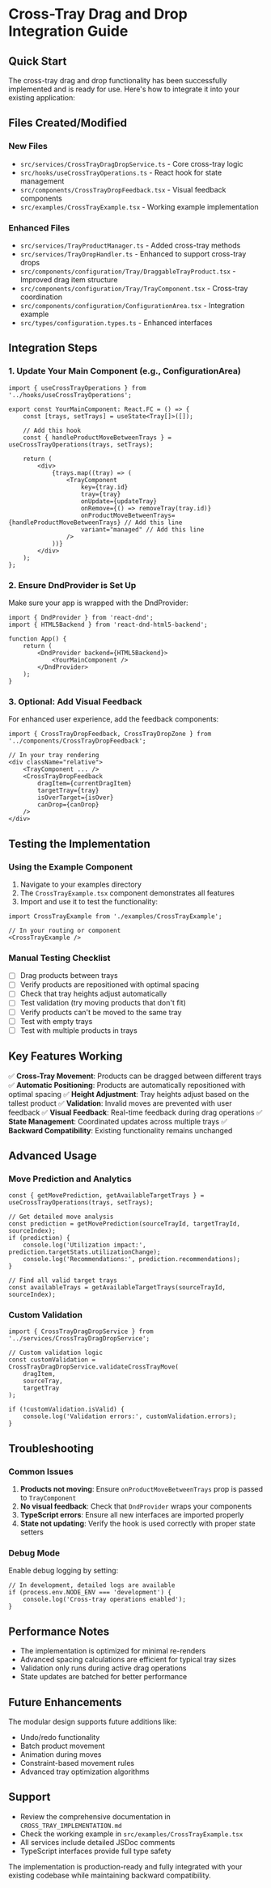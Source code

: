 # Cross-Tray Drag and Drop Integration Guide

## Quick Start

The cross-tray drag and drop functionality has been successfully implemented and is ready for use. Here's how to integrate it into your existing application:

## Files Created/Modified

### New Files
- `src/services/CrossTrayDragDropService.ts` - Core cross-tray logic
- `src/hooks/useCrossTrayOperations.ts` - React hook for state management
- `src/components/CrossTrayDropFeedback.tsx` - Visual feedback components
- `src/examples/CrossTrayExample.tsx` - Working example implementation

### Enhanced Files
- `src/services/TrayProductManager.ts` - Added cross-tray methods
- `src/services/TrayDropHandler.ts` - Enhanced to support cross-tray drops
- `src/components/configuration/Tray/DraggableTrayProduct.tsx` - Improved drag item structure
- `src/components/configuration/Tray/TrayComponent.tsx` - Cross-tray coordination
- `src/components/configuration/ConfigurationArea.tsx` - Integration example
- `src/types/configuration.types.ts` - Enhanced interfaces

## Integration Steps

### 1. Update Your Main Component (e.g., ConfigurationArea)

```tsx
import { useCrossTrayOperations } from '../hooks/useCrossTrayOperations';

export const YourMainComponent: React.FC = () => {
    const [trays, setTrays] = useState<Tray[]>([]);
    
    // Add this hook
    const { handleProductMoveBetweenTrays } = useCrossTrayOperations(trays, setTrays);
    
    return (
        <div>
            {trays.map((tray) => (
                <TrayComponent
                    key={tray.id}
                    tray={tray}
                    onUpdate={updateTray}
                    onRemove={() => removeTray(tray.id)}
                    onProductMoveBetweenTrays={handleProductMoveBetweenTrays} // Add this line
                    variant="managed" // Add this line
                />
            ))}
        </div>
    );
};
```

### 2. Ensure DndProvider is Set Up

Make sure your app is wrapped with the DndProvider:

```tsx
import { DndProvider } from 'react-dnd';
import { HTML5Backend } from 'react-dnd-html5-backend';

function App() {
    return (
        <DndProvider backend={HTML5Backend}>
            <YourMainComponent />
        </DndProvider>
    );
}
```

### 3. Optional: Add Visual Feedback

For enhanced user experience, add the feedback components:

```tsx
import { CrossTrayDropFeedback, CrossTrayDropZone } from '../components/CrossTrayDropFeedback';

// In your tray rendering
<div className="relative">
    <TrayComponent ... />
    <CrossTrayDropFeedback
        dragItem={currentDragItem}
        targetTray={tray}
        isOverTarget={isOver}
        canDrop={canDrop}
    />
</div>
```

## Testing the Implementation

### Using the Example Component

1. Navigate to your examples directory
2. The `CrossTrayExample.tsx` component demonstrates all features
3. Import and use it to test the functionality:

```tsx
import CrossTrayExample from './examples/CrossTrayExample';

// In your routing or component
<CrossTrayExample />
```

### Manual Testing Checklist

- [ ] Drag products between trays
- [ ] Verify products are repositioned with optimal spacing
- [ ] Check that tray heights adjust automatically
- [ ] Test validation (try moving products that don't fit)
- [ ] Verify products can't be moved to the same tray
- [ ] Test with empty trays
- [ ] Test with multiple products in trays

## Key Features Working

✅ **Cross-Tray Movement**: Products can be dragged between different trays
✅ **Automatic Positioning**: Products are automatically repositioned with optimal spacing
✅ **Height Adjustment**: Tray heights adjust based on the tallest product
✅ **Validation**: Invalid moves are prevented with user feedback
✅ **Visual Feedback**: Real-time feedback during drag operations
✅ **State Management**: Coordinated updates across multiple trays
✅ **Backward Compatibility**: Existing functionality remains unchanged

## Advanced Usage

### Move Prediction and Analytics

```tsx
const { getMovePrediction, getAvailableTargetTrays } = useCrossTrayOperations(trays, setTrays);

// Get detailed move analysis
const prediction = getMovePrediction(sourceTrayId, targetTrayId, sourceIndex);
if (prediction) {
    console.log('Utilization impact:', prediction.targetStats.utilizationChange);
    console.log('Recommendations:', prediction.recommendations);
}

// Find all valid target trays
const availableTrays = getAvailableTargetTrays(sourceTrayId, sourceIndex);
```

### Custom Validation

```tsx
import { CrossTrayDragDropService } from '../services/CrossTrayDragDropService';

// Custom validation logic
const customValidation = CrossTrayDragDropService.validateCrossTrayMove(
    dragItem, 
    sourceTray, 
    targetTray
);

if (!customValidation.isValid) {
    console.log('Validation errors:', customValidation.errors);
}
```

## Troubleshooting

### Common Issues

1. **Products not moving**: Ensure `onProductMoveBetweenTrays` prop is passed to `TrayComponent`
2. **No visual feedback**: Check that `DndProvider` wraps your components
3. **TypeScript errors**: Ensure all new interfaces are imported properly
4. **State not updating**: Verify the hook is used correctly with proper state setters

### Debug Mode

Enable debug logging by setting:
```tsx
// In development, detailed logs are available
if (process.env.NODE_ENV === 'development') {
    console.log('Cross-tray operations enabled');
}
```

## Performance Notes

- The implementation is optimized for minimal re-renders
- Advanced spacing calculations are efficient for typical tray sizes
- Validation only runs during active drag operations
- State updates are batched for better performance

## Future Enhancements

The modular design supports future additions like:
- Undo/redo functionality
- Batch product movement
- Animation during moves
- Constraint-based movement rules
- Advanced tray optimization algorithms

## Support

- Review the comprehensive documentation in `CROSS_TRAY_IMPLEMENTATION.md`
- Check the working example in `src/examples/CrossTrayExample.tsx`
- All services include detailed JSDoc comments
- TypeScript interfaces provide full type safety

The implementation is production-ready and fully integrated with your existing codebase while maintaining backward compatibility.
